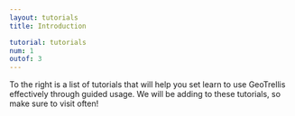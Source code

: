 ```yaml
---
layout: tutorials
title: Introduction

tutorial: tutorials
num: 1
outof: 3
---
```


To the right is a list of tutorials that will help you set learn to use GeoTrellis effectively through guided usage. We will be adding to these tutorials, so make sure to visit often!
